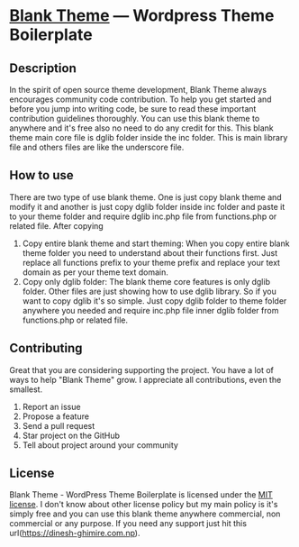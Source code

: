[Blank Theme](https://dinesh-ghimire.com.np/) — Wordpress Theme Boilerplate
==================================================

Description
--------------------------------------

In the spirit of open source theme development, Blank Theme always encourages community code contribution. To help you get started and before you jump into writing code, be sure to read these important contribution guidelines thoroughly. You can use this blank theme to anywhere  and it's free also no need to do any credit for this. This blank theme main core file is dglib folder inside the inc folder. This is main library file and others files are like the underscore file. 

How to use
--------------------------------------
There are two type of use blank theme. One is just copy blank theme and modify it and another is just copy dglib folder inside inc folder and paste it to your theme folder and require dglib inc.php file from functions.php or related file. After copying 
1. Copy entire blank theme and start theming: When you copy entire blank theme folder you need to understand about their functions first. Just replace all functions prefix to your theme prefix and replace your text domain as per your theme text domain.
2. Copy only dglib folder: The blank theme core features is only dglib folder. Other files are just showing how to use dglib library. So if you want to copy dglib it's so simple. Just copy dglib folder to theme folder anywhere you needed and require inc.php file inner dglib folder from functions.php or related file.

Contributing
--------------------------------------

Great that you are considering supporting the project. You have a lot of ways to help "Blank Theme" grow. I appreciate all contributions, even the smallest.

1. Report an issue
2. Propose a feature
3. Send a pull request
4. Star project on the GitHub
5. Tell about project around your community


License
--------------------------------------

Blank Theme - WordPress Theme Boilerplate is licensed under the [MIT license](https://opensource.org/licenses/MIT). I don't know about other license policy but my main policy is it's simply free and you can use this blank theme anywhere commercial, non commercial or any purpose. If you need any support just hit this url(https://dinesh-ghimire.com.np).